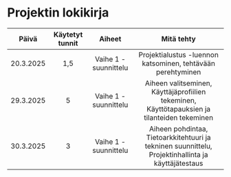 # Projektin lokikirja

| Päivä     | Käytetyt tunnit   | Aiheet                |  Mitä tehty                                        |
| :---:     |     :---:         |     :---:             |     :---:                                                 |
| 20.3.2025 | 1,5               | Vaihe 1 - suunnittelu | Projektialustus -luennon katsominen, tehtävään perehtyminen                      |
| 29.3.2025 | 5                 | Vaihe 1 - suunnittelu | Aiheen valitseminen, Käyttäjäprofiilien tekeminen, Käyttötapauksien ja tilanteiden tekeminen     |
| 30.3.2025 | 3                 | Vaihe 1 - suunnittelu | Aiheen pohdintaa, Tietoarkkitehtuuri ja tekninen suunnittelu, Projektinhallinta ja käyttäjätestaus     |